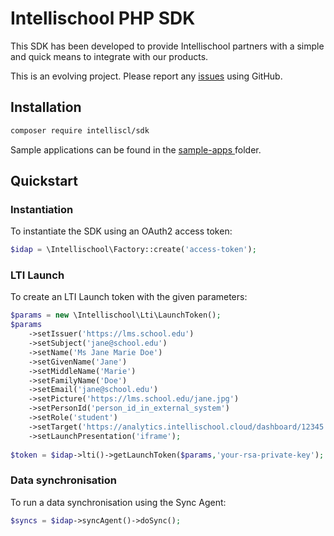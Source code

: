 # Intellischool PHP SDK

This SDK has been developed to provide Intellischool partners with a simple and quick means to integrate with our products. 

This is an evolving project. Please report any [issues](https://github.com/intelliscl/sdk-php/issues) using GitHub.


## Installation

```bash
composer require intelliscl/sdk
```
Sample applications can be found in the [sample-apps ](sample-apps/) folder.


## Quickstart

### Instantiation

To instantiate the SDK using an OAuth2 access token:

```php
$idap = \Intellischool\Factory::create('access-token');
```

### LTI Launch

To create an LTI Launch token with the given parameters:

```php
$params = new \Intellischool\Lti\LaunchToken();
$params
    ->setIssuer('https://lms.school.edu')
    ->setSubject('jane@school.edu')
    ->setName('Ms Jane Marie Doe')
    ->setGivenName('Jane')
    ->setMiddleName('Marie')
    ->setFamilyName('Doe')
    ->setEmail('jane@school.edu')
    ->setPicture('https://lms.school.edu/jane.jpg')
    ->setPersonId('person_id_in_external_system')
    ->setRole('student')
    ->setTarget('https://analytics.intellischool.cloud/dashboard/12345')
    ->setLaunchPresentation('iframe');
    
$token = $idap->lti()->getLaunchToken($params,'your-rsa-private-key');
```

### Data synchronisation

To run a data synchronisation using the Sync Agent:

```php
$syncs = $idap->syncAgent()->doSync();
```
